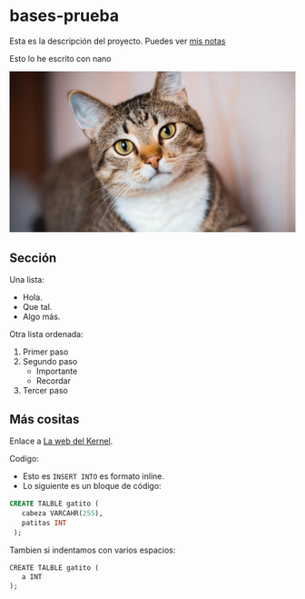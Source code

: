 # bases-prueba
Esta es la descripción del proyecto.
Puedes ver [mis notas](/directorio/mis-notas.md)

Esto lo he escrito con nano

![La mejor imagen de linux](cat.jpg)

## Sección
Una lista:
- Hola.
- Que tal.
- Algo más.

Otra lista ordenada:
1. Primer paso
2. Segundo paso
   - Importante
   - Recordar
3. Tercer paso

## Más cositas
Enlace a [La web del Kernel](https://kernel.org).

Codigo:

- Esto es `INSERT INTO` es formato inline.
- Lo siguiente es un bloque de código:

``` sql
CREATE TALBLE gatito (
   cabeza VARCAHR(255),
   patitas INT
 );
```
        
Tambien si indentamos con varios espacios:

    CREATE TALBLE gatito (
       a INT
    );   
   
